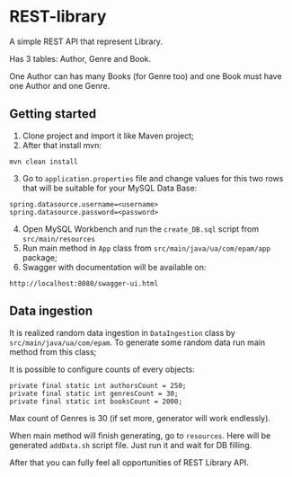 # REST-library
A simple REST API that represent Library. 

Has 3 tables: Author, Genre and Book. 

One Author can has many Books (for Genre too) and one Book must have one Author and one Genre.

## Getting started
1. Clone project and import it like Maven project;
2. After that install mvn:
```
mvn clean install
```
3. Go to `application.properties` file and change values for this two rows that will be suitable for your MySQL Data Base:
```
spring.datasource.username=<username>
spring.datasource.password=<password>
```
4. Open MySQL Workbench and run the `create_DB.sql` script from `src/main/resources`
5. Run main method in `App` class from `src/main/java/ua/com/epam/app` package;
6. Swagger with documentation will be available on:
```
http://localhost:8080/swagger-ui.html
```

## Data ingestion
It is realized random data ingestion in `DataIngestion` class by `src/main/java/ua/com/epam`. To generate some random data run main method from this class;

It is possible to configure counts of every objects:
```
private final static int authorsCount = 250;
private final static int genresCount = 30;
private final static int booksCount = 2000;
```

Max count of Genres is 30 (if set more, generator will work endlessly).

When main method will finish generating, go to `resources`. Here will be generated `addData.sh` script file. Just run it and wait for DB filling.

After that you can fully feel all opportunities of REST Library API.
